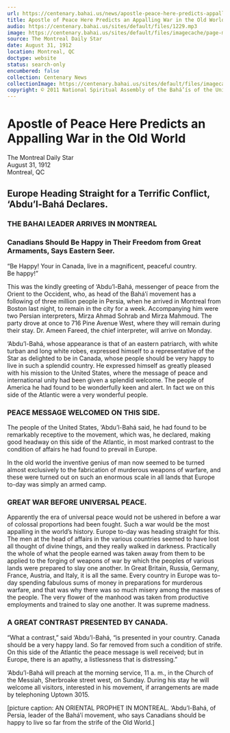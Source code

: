 ```yaml
---
url: https://centenary.bahai.us/news/apostle-peace-here-predicts-appalling-war-old-world
title: Apostle of Peace Here Predicts an Appalling War in the Old World
audio: https://centenary.bahai.us/sites/default/files/1229.mp3
image: https://centenary.bahai.us/sites/default/files/imagecache/page-main-image/images/press_clippings/Montreal%20Daily%20Star%20August%2031%2C%201912.png
source: The Montreal Daily Star
date: August 31, 1912
location: Montreal, QC
doctype: website
status: search-only
encumbered: false
collection: Centenary News
collectionImage: https://centenary.bahai.us/sites/default/files/imagecache/theme-image/main_image/abdulbaha-overview-small_0.jpg
copyright: © 2011 National Spiritual Assembly of the Bahá’ís of the United States
---
```



# Apostle of Peace Here Predicts an Appalling War in the Old World

The Montreal Daily Star  
August 31, 1912  
Montreal, QC  



Europe Heading Straight for a Terrific Conflict, ‘Abdu’l-Bahá Declares.
-----------------------------------------------------------------------

### THE BAHAI LEADER ARRIVES IN MONTREAL

### Canadians Should Be Happy in Their Freedom from Great Armaments, Says Eastern Seer.

“Be Happy! Your in Canada, live in a magnificent, peaceful country. Be happy!”

This was the kindly greeting of ‘Abdu’l-Bahá, messenger of peace from the Orient to the Occident, who, as head of the Bahá’í movement has a following of three million people in Persia, when he arrived in Montreal from Boston last night, to remain in the city for a week. Accompanying him were two Persian interpreters, Mirza Ahmad Sohrab and Mirza Mahmoud. The party drove at once to 716 Pine Avenue West, where they will remain during their stay. Dr. Ameen Fareed, the chief interpreter, will arrive on Monday.

‘Abdu’l-Bahá, whose appearance is that of an eastern patriarch, with white turban and long white robes, expressed himself to a representative of the Star as delighted to be in Canada, whose people should be very happy to live in such a splendid country. He expressed himself as greatly pleased with his mission to the United States, where the message of peace and international unity had been given a splendid welcome. The people of America he had found to be wonderfully keen and alert. In fact we on this side of the Atlantic were a very wonderful people.

### PEACE MESSAGE WELCOMED ON THIS SIDE.

The people of the United States, ‘Abdu’l-Bahá said, he had found to be remarkably receptive to the movement, which was, he declared, making good headway on this side of the Atlantic, in most marked contrast to the condition of affairs he had found to prevail in Europe.

In the old world the inventive genius of man now seemed to be turned almost exclusively to the fabrication of murderous weapons of warfare, and these were turned out on such an enormous scale in all lands that Europe to-day was simply an armed camp.

### GREAT WAR BEFORE UNIVERSAL PEACE.

Apparently the era of universal peace would not be ushered in before a war of colossal proportions had been fought. Such a war would be the most appalling in the world’s history. Europe to-day was heading straight for this. The men at the head of affairs in the various countries seemed to have lost all thought of divine things, and they really walked in darkness. Practically the whole of what the people earned was taken away from them to be applied to the forging of weapons of war by which the peoples of various lands were prepared to slay one another. In Great Britain, Russia, Germany, France, Austria, and Italy, it is all the same. Every country in Europe was to-day spending fabulous sums of money in preparations for murderous warfare, and that was why there was so much misery among the masses of the people. The very flower of the manhood was taken from productive employments and trained to slay one another. It was supreme madness.

### A GREAT CONTRAST PRESENTED BY CANADA.

“What a contrast,” said ‘Abdu’l-Bahá, “is presented in your country. Canada should be a very happy land. So far removed from such a condition of strife. On this side of the Atlantic the peace message is well received; but in Europe, there is an apathy, a listlessness that is distressing.”

‘Abdu’l-Bahá will preach at the morning service, 11 a. m., in the Church of the Messiah, Sherbroake street west, on Sunday. During his stay he will welcome all visitors, interested in his movement, if arrangements are made by telephoning Uptown 3015.

\[picture caption: AN ORIENTAL PROPHET IN MONTREAL. ‘Abdu’l-Bahá, of Persia, leader of the Bahá’í movement, who says Canadians should be happy to live so far from the strife of the Old World.\]